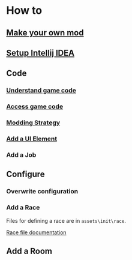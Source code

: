 # How to

## [Make your own mod](make_your_own_mod.md)
## [Setup Intellij IDEA](intellij_setup.md)

## Code
### [Understand game code](game_code.md)
### [Access game code](access_game_code.md)
### [Modding Strategy](modding_strategy.md)
### [Add a UI Element](add_ui_element.md)

### Add a Job


## Configure

### Overwrite configuration

### Add a Race

Files for defining a race are in `assets\init\race`.

[Race file documentation](res/race/_EXAMPLE.txt)

## Add a Room



